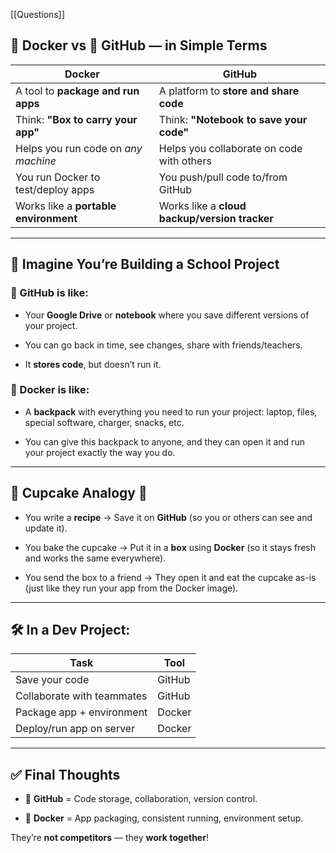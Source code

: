 [[Questions]]
## 🐳 Docker vs 🐙 GitHub — in Simple Terms

|**Docker**|**GitHub**|
|---|---|
|A tool to **package and run apps**|A platform to **store and share code**|
|Think: **"Box to carry your app"**|Think: **"Notebook to save your code"**|
|Helps you run code on _any machine_|Helps you collaborate on code with others|
|You run Docker to test/deploy apps|You push/pull code to/from GitHub|
|Works like a **portable environment**|Works like a **cloud backup/version tracker**|

---

## 🎒 Imagine You’re Building a School Project

### 🔸 GitHub is like:

- Your **Google Drive** or **notebook** where you save different versions of your project.
    
- You can go back in time, see changes, share with friends/teachers.
    
- It **stores code**, but doesn’t run it.
    

### 🔹 Docker is like:

- A **backpack** with everything you need to run your project: laptop, files, special software, charger, snacks, etc.
    
- You can give this backpack to anyone, and they can open it and run your project exactly the way you do.
    

---

## 🧁 Cupcake Analogy 🍰

- You write a **recipe** → Save it on **GitHub** (so you or others can see and update it).
    
- You bake the cupcake → Put it in a **box** using **Docker** (so it stays fresh and works the same everywhere).
    
- You send the box to a friend → They open it and eat the cupcake as-is (just like they run your app from the Docker image).
    

---

## 🛠️ In a Dev Project:

|Task|Tool|
|---|---|
|Save your code|GitHub|
|Collaborate with teammates|GitHub|
|Package app + environment|Docker|
|Deploy/run app on server|Docker|

---

## ✅ Final Thoughts

- 🐙 **GitHub** = Code storage, collaboration, version control.
    
- 🐳 **Docker** = App packaging, consistent running, environment setup.
    

They’re **not competitors** — they **work together**!
